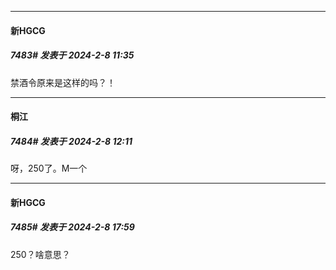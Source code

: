 
*****

####  新HGCG  
##### 7483#       发表于 2024-2-8 11:35

禁酒令原来是这样的吗？！


*****

####  桐江  
##### 7484#       发表于 2024-2-8 12:11

呀，250了。M一个


*****

####  新HGCG  
##### 7485#       发表于 2024-2-8 17:59

250？啥意思？

